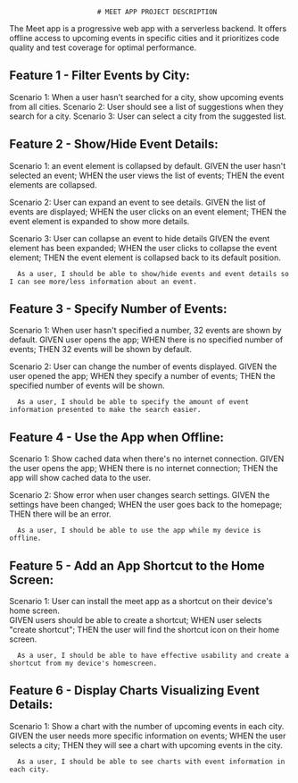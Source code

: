                           # MEET APP PROJECT DESCRIPTION
  The Meet app is a progressive web app with a serverless backend. It offers offline access to upcoming events in specific cities and it prioritizes code quality and test coverage for optimal performance.

## Feature 1 - Filter Events by City:
  Scenario 1: When a user hasn't searched for a city, show upcoming events from all cities.
  Scenario 2: User should see a list of suggestions when they search for a city.
  Scenario 3: User can select a city from the suggested list.
    
## Feature 2 - Show/Hide Event Details:
  Scenario 1: an event element is collapsed by default.
    GIVEN the user hasn't selected an event;
    WHEN the user views the list of events;
    THEN the event elements are collapsed. 
    
  Scenario 2: User can expand an event to see details.
    GIVEN the list of events are displayed;
    WHEN the user clicks on an event element;
    THEN the event element is expanded to show more details.
    
  Scenario 3: User can collapse an event to hide details
    GIVEN the event element has been expanded;
    WHEN the user clicks to collapse the event element;
    THEN the event element is collapsed back to its default position.
    
      As a user, I should be able to show/hide events and event details so I can see more/less information about an event.


## Feature 3 - Specify Number of Events:
  Scenario 1: When user hasn't specified a number, 32 events are shown by default.
    GIVEN user opens the app;
    WHEN there is no specified number of events;
    THEN 32 events will be shown by default.
    
  Scenario 2: User can change the number of events displayed.
    GIVEN the user opened the app;
    WHEN they specify a number of events;
    THEN the specified number of events will be shown.  
   
      As a user, I should be able to specify the amount of event information presented to make the search easier.


## Feature 4 - Use the App when Offline:
  Scenario 1: Show cached data when there's no internet connection.
    GIVEN the user opens the app;
    WHEN there is no internet connection;
    THEN the app will show cached data to the user.
    
  Scenario 2: Show error when user changes search settings.
    GIVEN the settings have been changed;
    WHEN the user goes back to the homepage;
    THEN there will be an error.

      As a user, I should be able to use the app while my device is offline.

    
## Feature 5 - Add an App Shortcut to the Home Screen:
  Scenario 1: User can install the meet app as a shortcut on their device's home screen.  
    GIVEN users should be able to create a shortcut;
    WHEN user selects "create shortcut";
    THEN the user will find the shortcut icon on their home screen.

      As a user, I should be able to have effective usability and create a shortcut from my device's homescreen.


## Feature 6 - Display Charts Visualizing Event Details:
  Scenario 1: Show a chart with the number of upcoming events in each city.
    GIVEN the user needs more specific information on events;
    WHEN the user selects a city;
    THEN they will see a chart with upcoming events in the city.

      As a user, I should be able to see charts with event information in each city.
